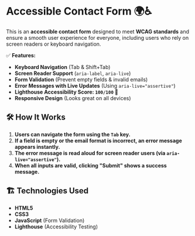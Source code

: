 # Accessible Contact Form 🌍♿

This is an **accessible contact form** designed to meet **WCAG standards** and ensure a smooth user experience for everyone, including users who rely on screen readers or keyboard navigation.

✅ **Features:**
- **Keyboard Navigation** (Tab & Shift+Tab)
- **Screen Reader Support** (`aria-label`, `aria-live`)
- **Form Validation** (Prevent empty fields & invalid emails)
- **Error Messages with Live Updates** (Using `aria-live="assertive"`)
- **Lighthouse Accessibility Score: `100/100` 🎯**
- **Responsive Design** (Looks great on all devices)

## 🛠️ **How It Works**
1. **Users can navigate the form using the `Tab` key.**
2. **If a field is empty or the email format is incorrect, an error message appears instantly.**
3. **The error message is read aloud for screen reader users (via `aria-live="assertive"`).**
4. **When all inputs are valid, clicking "Submit" shows a success message.**


## 🏗️ **Technologies Used**
- **HTML5** 
- **CSS3** 
- **JavaScript** (Form Validation)
- **Lighthouse** (Accessibility Testing)
